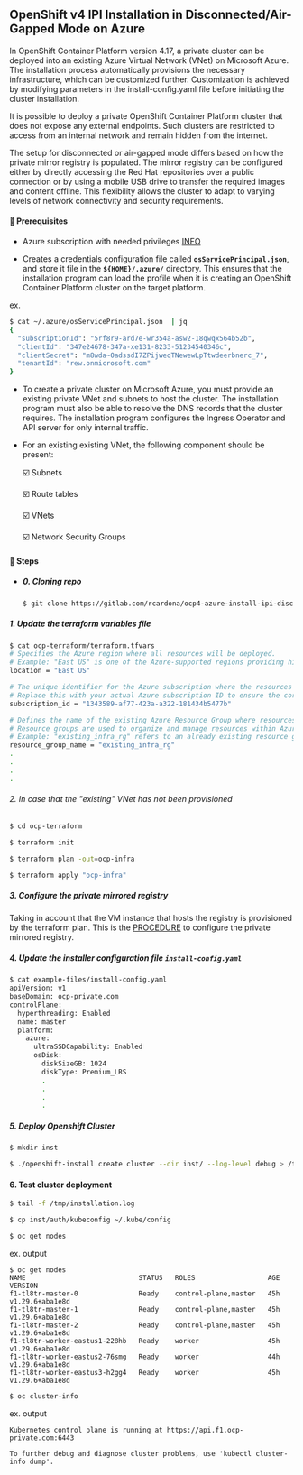 
## OpenShift v4 IPI Installation in Disconnected/Air-Gapped Mode on Azure

In OpenShift Container Platform version 4.17, a private cluster can be deployed into an existing Azure Virtual Network (VNet) on Microsoft Azure. The installation process automatically provisions the necessary infrastructure, which can be customized further. Customization is achieved by modifying parameters in the install-config.yaml file before initiating the cluster installation.

It is possible to deploy a private OpenShift Container Platform cluster that does not expose any external endpoints. Such clusters are restricted to access from an internal network and remain hidden from the internet.

The setup for disconnected or air-gapped mode differs based on how the private mirror registry is populated. The mirror registry can be configured either by directly accessing the Red Hat repositories over a public connection or by using a mobile USB drive to transfer the required images and content offline. This flexibility allows the cluster to adapt to varying levels of network connectivity and security requirements.

#### 🔹 Prerequisites

- Azure subscription with needed privileges [INFO](https://docs.openshift.com/container-platform/4.17/installing/installing_azure/installing-azure-account.html#installation-azure-limits_installing-azure-account)

- Creates a credentials configuration file called **```osServicePrincipal.json```**, and store it file in the **```${HOME}/.azure/```** directory. This ensures that the installation program can load the profile when it is creating an OpenShift Container Platform cluster on the target platform.

ex.

```bash
$ cat ~/.azure/osServicePrincipal.json  | jq
{
  "subscriptionId": "5rf8r9-ard7e-wr354a-asw2-18qwqx564b52b",
  "clientId": "347e24678-347a-xe131-8233-51234540346c",
  "clientSecret": "m8wda~0adssdI7ZPijweqTNewewLpTtwdeerbnerc_7",
  "tenantId": "rew.onmicrosoft.com"
}
```

- To create a private cluster on Microsoft Azure, you must provide an existing private VNet and subnets to host the cluster. The installation program must also be able to resolve the DNS records that the cluster requires. The installation program configures the Ingress Operator and API server for only internal traffic.

- For an existing existing VNet, the following component should be present:

   ☑️ Subnets

   ☑️ Route tables

   ☑️ VNets

   ☑️ Network Security Groups

#### 🔹 Steps

- ##### 0. Cloning repo
  ```bash
  $ git clone https://gitlab.com/rcardona/ocp4-azure-install-ipi-disconnected.git
  ```

##### 1. Update the terraform variables file
```bash
$ cat ocp-terraform/terraform.tfvars
# Specifies the Azure region where all resources will be deployed.
# Example: "East US" is one of the Azure-supported regions providing high availability and low latency.
location = "East US"

# The unique identifier for the Azure subscription where the resources will be provisioned.
# Replace this with your actual Azure subscription ID to ensure the correct subscription is targeted.
subscription_id = "1343589-af77-423a-a322-181434b5477b"

# Defines the name of the existing Azure Resource Group where resources will be deployed.
# Resource groups are used to organize and manage resources within Azure.
# Example: "existing_infra_rg" refers to an already existing resource group in Azure.
resource_group_name = "existing_infra_rg"
.
.
.
.
```

###### 2. In case that the "existing" VNet has not been provisioned
```bash
$ cd ocp-terraform

$ terraform init

$ terraform plan -out=ocp-infra

$ terraform apply "ocp-infra"
```

##### 3. Configure the private mirrored registry

Taking in account that the VM instance that hosts the registry is provisioned by the terraform plan. This is the [PROCEDURE](https://gitlab.com/rcardona/ocp4-tasks/-/blob/main/cluster-registry/mirror-registry-commons.md) to configure the private mirrored registry.

##### 4. Update the installer configuration file **```install-config.yaml```**
```bash
$ cat example-files/install-config.yaml
apiVersion: v1
baseDomain: ocp-private.com
controlPlane:
  hyperthreading: Enabled
  name: master
  platform:
    azure:
      ultraSSDCapability: Enabled
      osDisk:
        diskSizeGB: 1024
        diskType: Premium_LRS
        .
        .
        .
        .
```

##### 5. Deploy Openshift Cluster
```bash
$ mkdir inst

$ ./openshift-install create cluster --dir inst/ --log-level debug > /tmp/install.log > /tmp/installation.log 2>&1 &
```

#### 6. Test cluster deployment
```bash
$ tail -f /tmp/installation.log

$ cp inst/auth/kubeconfig ~/.kube/config
```

```bash
$ oc get nodes
```

ex. output
```text
$ oc get nodes
NAME                            STATUS   ROLES                  AGE   VERSION
f1-tl8tr-master-0               Ready    control-plane,master   45h   v1.29.6+aba1e8d
f1-tl8tr-master-1               Ready    control-plane,master   45h   v1.29.6+aba1e8d
f1-tl8tr-master-2               Ready    control-plane,master   45h   v1.29.6+aba1e8d
f1-tl8tr-worker-eastus1-228hb   Ready    worker                 45h   v1.29.6+aba1e8d
f1-tl8tr-worker-eastus2-76smg   Ready    worker                 44h   v1.29.6+aba1e8d
f1-tl8tr-worker-eastus3-h2gg4   Ready    worker                 45h   v1.29.6+aba1e8d
````

```bash
$ oc cluster-info
```

ex. output
```text
Kubernetes control plane is running at https://api.f1.ocp-private.com:6443

To further debug and diagnose cluster problems, use 'kubectl cluster-info dump'.
```
